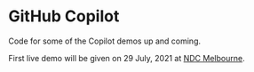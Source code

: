 # GitHub Copilot

Code for some of the Copilot demos up and coming.

First live demo will be given on 29 July, 2021 at [NDC Melbourne](https://ndcmelbourne.com/speakers/michelle-mannering).
